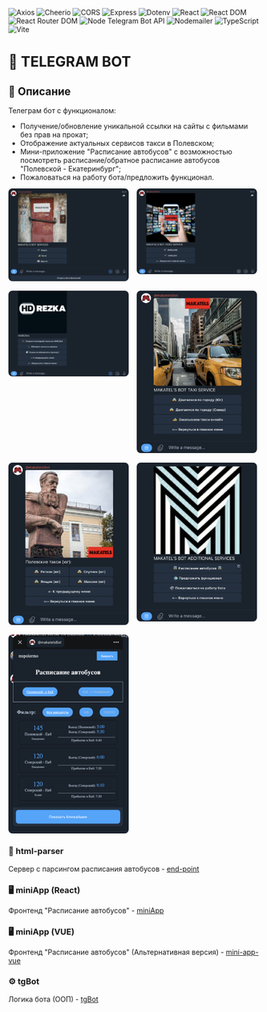 ![Axios](https://img.shields.io/badge/Axios-1.6.8%20|%201.6.7%20|%201.6.8-red)
![Cheerio](https://img.shields.io/badge/Cheerio-1.0.0--rc.12-orange)
![CORS](https://img.shields.io/badge/CORS-2.8.5-orange)
![Express](https://img.shields.io/badge/Express-4.19.2-purple)
![Dotenv](https://img.shields.io/badge/Dotenv-16.4.5-green)
![React](https://img.shields.io/badge/React-18.2.0-blue)
![React DOM](https://img.shields.io/badge/React_DOM-18.2.0-blue)
![React Router DOM](https://img.shields.io/badge/React_Router_DOM-6.22.3-orange)
![Node Telegram Bot API](https://img.shields.io/badge/Node_Telegram_Bot_API-0.61.0-blue)
![Nodemailer](https://img.shields.io/badge/Nodemailer-6.9.4-orange)
![TypeScript](https://img.shields.io/badge/TypeScript-5.3.3%20|%205.2.2-blue)
![Vite](https://img.shields.io/badge/Vite-5.2.0-purple)

# 🤖 TELEGRAM BOT

## 📝 Описание

Телеграм бот с функционалом:

- Получение/обновление уникальной ссылки на сайты с фильмами без прав на прокат;
- Отображение актуальных сервисов такси в Полевском;
- Мини-приложение "Расписание автобусов" с возможностью посмотреть расписание/обратное расписание автобусов "Полевской - Екатеринбург";
- Пожаловаться на работу бота/предложить функционал.

<div style="display: flex; flex-wrap: wrap; gap: 16px;">
  <a href="./public/screenshots/Main.png" target="_blank">
    <img src="./public/screenshots/Main.png" alt="Главная страница" style="width: 240px; border-radius: 8px;" />
  </a>
  <a href="./public/screenshots/Video.png" target="_blank">
    <img src="./public/screenshots/Video.png" alt="Выбор видеосервиса" style="width: 240px; border-radius: 8px;" />
  </a>
  <a href="./public/screenshots/HDREZKA.png" target="_blank">
    <img src="./public/screenshots/HDREZKA.png" alt="Видеосервис" style="width: 240px; border-radius: 8px;" />
  </a>
  <a href="./public/screenshots/Taxi.png" target="_blank">
    <img src="./public/screenshots/Taxi.png" alt="Выбор сервиса такси" style="width: 240px; border-radius: 8px;" />
  </a>
  <a href="./public/screenshots/TaxiSouth.png" target="_blank">
    <img src="./public/screenshots/TaxiSouth.png" alt="Такси" style="width: 240px; border-radius: 8px;" />
  </a>
  <a href="./public/screenshots/Additional.png" target="_blank">
    <img src="./public/screenshots/Additional.png" alt="Другие сервисы" style="width: 240px; border-radius: 8px;" />
  </a>
    <a href="./public/screenshots/MiniApp.png" target="_blank">
    <img src="./public/screenshots/MiniApp.png" alt="Расписание автобусов" style="width: 240px; border-radius: 8px;" />
  </a>
</div>


### 🔧 html-parser

Сервер с парсингом расписания автобусов - [end-point](/html-parser/README.md)

### 🖥️ miniApp (React)

Фронтенд "Расписание автобусов" - [miniApp](/miniApp/README.md)

### 🖥️ miniApp (VUE)

Фронтенд "Расписание автобусов" (Альтернативная версия) - [mini-app-vue](/mini-app-vue/README.md)

### ⚙️ tgBot

Логика бота (ООП) - [tgBot](/tgBot/README.md)
